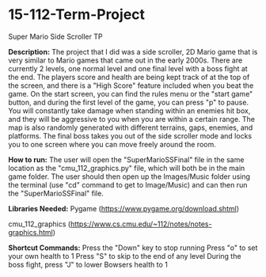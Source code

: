 # 15-112-Term-Project
Super Mario Side Scroller TP

**Description:**
The project that I did was a side scroller, 2D Mario game that is very similar to Mario games that came out in the early 2000s. There are currently 2 levels, one normal level and one final level with a boss fight at the end. The players score and health are being kept track of at the top of the screen, and there is a "High Score" feature included when you beat the game. On the start screen, you can find the rules menu or the "start game" button, and during the first level of the game, you can press "p" to pause. You will constantly take damage when standing within an enemies hit box, and they will be aggressive to you when you are within a certain range. The map is also randomly generated with different terrains, gaps, enemies, and platforms. The final boss takes you out of the side scroller mode and locks you to one screen where you can move freely around the room.

**How to run:**
The user will open the "SuperMarioSSFinal" file in the same location as the "cmu_112_graphics.py" file, which will both be in the main game folder. The user should then open up the Images/Music folder using the terminal (use "cd" command to get to Image/Music) and can then run the "SuperMarioSSFinal" file.

**Libraries Needed:**
Pygame (https://www.pygame.org/download.shtml) 

cmu_112_graphics (https://www.cs.cmu.edu/~112/notes/notes-graphics.html)

**Shortcut Commands:**
Press the "Down" key to stop running
Press "o" to set your own health to 1
Press "S" to skip to the end of any level
During the boss fight, press "J" to lower Bowsers health to 1
